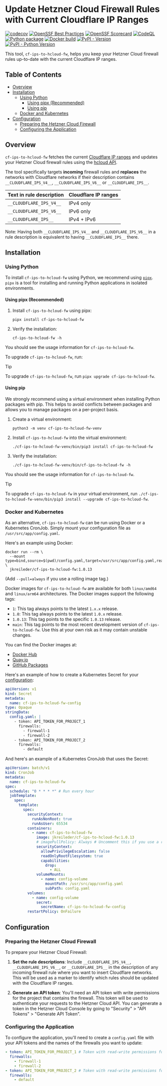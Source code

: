 # Update Hetzner Cloud Firewall Rules with Current Cloudflare IP Ranges  <!-- omit in toc -->

[![codecov](https://codecov.io/gh/jkreileder/cf-ips-to-hcloud-fw/graph/badge.svg?token=PCP1F2XWAT)](https://codecov.io/gh/jkreileder/cf-ips-to-hcloud-fw)
[![OpenSSF Best Practices](https://www.bestpractices.dev/projects/8275/badge)](https://www.bestpractices.dev/projects/8275)
[![OpenSSF Scorecard](https://api.scorecard.dev/projects/github.com/jkreileder/cf-ips-to-hcloud-fw/badge)](https://scorecard.dev/viewer/?uri=github.com/jkreileder/cf-ips-to-hcloud-fw)
[![CodeQL](https://github.com/jkreileder/cf-ips-to-hcloud-fw/actions/workflows/codeql.yaml/badge.svg)](https://github.com/jkreileder/cf-ips-to-hcloud-fw/actions/workflows/codeql.yaml)
[![Python package](https://github.com/jkreileder/cf-ips-to-hcloud-fw/actions/workflows/python-package.yaml/badge.svg)](https://github.com/jkreileder/cf-ips-to-hcloud-fw/actions/workflows/python-package.yaml)
[![Docker build](https://github.com/jkreileder/cf-ips-to-hcloud-fw/actions/workflows/docker.yaml/badge.svg)](https://github.com/jkreileder/cf-ips-to-hcloud-fw/actions/workflows/docker.yaml)
[![PyPI - Version](https://img.shields.io/pypi/v/cf-ips-to-hcloud-fw)](https://pypi.org/project/cf-ips-to-hcloud-fw/)
[![PyPI - Python Version](https://img.shields.io/pypi/pyversions/cf-ips-to-hcloud-fw?logo=python)](https://pypi.org/project/cf-ips-to-hcloud-fw/)

This tool, `cf-ips-to-hcloud-fw`, helps you keep your Hetzner Cloud firewall
rules up-to-date with the current Cloudflare IP ranges.

## Table of Contents <!-- omit in toc -->

- [Overview](#overview)
- [Installation](#installation)
  - [Using Python](#using-python)
    - [Using pipx (Recommended)](#using-pipx-recommended)
    - [Using pip](#using-pip)
  - [Docker and Kubernetes](#docker-and-kubernetes)
- [Configuration](#configuration)
  - [Preparing the Hetzner Cloud Firewall](#preparing-the-hetzner-cloud-firewall)
  - [Configuring the Application](#configuring-the-application)

## Overview

`cf-ips-to-hcloud-fw` fetches the current [Cloudflare IP
ranges](https://www.cloudflare.com/ips/) and updates your Hetzner Cloud firewall
rules using the [hcloud
API](https://docs.hetzner.cloud/#firewall-actions-set-rules).

The tool specifically targets **incoming** firewall rules and **replaces** the
networks with Cloudflare networks if their description contains
`__CLOUDFLARE_IPS_V4__`, `__CLOUDFLARE_IPS_V6__` or `__CLOUDFLARE_IPS__`.

| Text in rule description | Cloudflare IP ranges |
| ------------------------ | -------------------- |
| `__CLOUDFLARE_IPS_V4__`  | IPv4 only            |
| `__CLOUDFLARE_IPS_V6__`  | IPv6 only            |
| `__CLOUDFLARE_IPS__`     | IPv4 + IPv6          |

Note: Having both `__CLOUDFLARE_IPS_V4__` and `__CLOUDFLARE_IPS_V6__` in a rule
description is equivalent to having `__CLOUDFLARE_IPS__` there.

## Installation

### Using Python

To install `cf-ips-to-hcloud-fw` using Python, we recommend using
[`pipx`](https://pipx.pypa.io/).  `pipx` is a tool for installing and running
Python applications in isolated environments.

#### Using pipx (Recommended)

1. Install `cf-ips-to-hcloud-fw` using pipx:

    ```shell
    pipx install cf-ips-to-hcloud-fw
    ```

2. Verify the installation:

    ```shell
    cf-ips-to-hcloud-fw -h
    ```

You should see the usage information for `cf-ips-to-hcloud-fw`.

To upgrade `cf-ips-to-hcloud-fw`, run:

> [!TIP]
> To upgrade `cf-ips-to-hcloud-fw`, run `pipx upgrade cf-ips-to-hcloud-fw`.

#### Using pip

We strongly recommend using a virtual environment when installing Python
packages with pip. This helps to avoid conflicts between packages and allows you
to manage packages on a per-project basis.

1. Create a virtual environment:

    ```shell
    python3 -m venv cf-ips-to-hcloud-fw-venv
    ```

2. Install `cf-ips-to-hcloud-fw` into the virtual environment:

    ```shell
    ./cf-ips-to-hcloud-fw-venv/bin/pip3 install cf-ips-to-hcloud-fw
    ```

3. Verify the installation:

    ```shell
    ./cf-ips-to-hcloud-fw-venv/bin/cf-ips-to-hcloud-fw -h
    ```

You should see the usage information for `cf-ips-to-hcloud-fw`.

> [!TIP]
> To upgrade `cf-ips-to-hcloud-fw` in your virtual environment, run
> `./cf-ips-to-hcloud-fw-venv/bin/pip3 install --upgrade cf-ips-to-hcloud-fw`.

### Docker and Kubernetes

As an alternative, `cf-ips-to-hcloud-fw` can be run using Docker or a Kubernetes
CronJob.  Simply mount your configuration file as `/usr/src/app/config.yaml`.

Here's an example using Docker:

```shell
docker run --rm \
  --mount type=bind,source=$(pwd)/config.yaml,target=/usr/src/app/config.yaml,readonly \
  jkreileder/cf-ips-to-hcloud-fw:1.0.13
```

(Add `--pull=always` if you use a rolling image tag.)

Docker images for `cf-ips-to-hcloud-fw` are available for both `linux/amd64` and
`linux/arm64` architectures.  The Docker images support the following tags:

- `1`: This tag always points to the latest `1.x.x` release.
- `1.0`: This tag always points to the latest `1.0.x` release.
- `1.0.13`: This tag points to the specific `1.0.13` release.
- `main`: This tag points to the most recent development version of
  `cf-ips-to-hcloud-fw`. Use this at your own risk as it may contain unstable
  changes.

You can find the Docker images at:

- [Docker Hub](https://hub.docker.com/r/jkreileder/cf-ips-to-hcloud-fw)
- [Quay.io](https://quay.io/repository/jkreileder/cf-ips-to-hcloud-fw)
- [GitHub Packages](https://github.com/jkreileder/cf-ips-to-hcloud-fw/pkgs/container/cf-ips-to-hcloud-fw)

Here's an example of how to create a Kubernetes Secret for your
[configuration](#configuration):

```yaml
apiVersion: v1
kind: Secret
metadata:
  name: cf-ips-to-hcloud-fw-config
type: Opaque
stringData:
  config.yaml: |
    - token: API_TOKEN_FOR_PROJECT_1
      firewalls:
        - firewall-1
        - firewall-2
    - token: API_TOKEN_FOR_PROJECT_2
      firewalls:
        - default
```

And here's an example of a Kubernetes CronJob that uses the Secret:

```yaml
apiVersion: batch/v1
kind: CronJob
metadata:
  name: cf-ips-to-hcloud-fw
spec:
  schedule: "0 * * * *" # Run every hour
  jobTemplate:
    spec:
      template:
        spec:
          securityContext:
            runAsNonRoot: true
            runAsUser: 65534
          containers:
            - name: cf-ips-to-hcloud-fw
              image: jkreileder/cf-ips-to-hcloud-fw:1.0.13
              # imagePullPolicy: Always # Uncomment this if you use a rolling image tag
              securityContext:
                allowPrivilegeEscalation: false
                readOnlyRootFilesystem: true
                capabilities:
                  drop:
                    - ALL
              volumeMounts:
                - name: config-volume
                  mountPath: /usr/src/app/config.yaml
                  subPath: config.yaml
          volumes:
            - name: config-volume
              secret:
                secretName: cf-ips-to-hcloud-fw-config
          restartPolicy: OnFailure
```

## Configuration

### Preparing the Hetzner Cloud Firewall

To prepare your Hetzner Cloud Firewall:

1. **Set the rule descriptions**: Include `__CLOUDFLARE_IPS_V4__`,
   `__CLOUDFLARE_IPS_V6__`, or `__CLOUDFLARE_IPS__` in the description of any
   incoming firewall rule where you want to insert Cloudflare networks. This
   will be used as a marker to identify which rules should be updated with the
   Cloudflare IP ranges.

2. **Generate an API token**: You'll need an API token with write permissions
   for the project that contains the firewall. This token will be used to
   authenticate your requests to the Hetzner Cloud API. You can generate a token
   in the Hetzner Cloud Console by going to "Security" > "API Tokens" >
   "Generate API Token".

### Configuring the Application

To configure the application, you'll need to create a `config.yaml` file with
your API tokens and the names of the firewalls you want to update:

```yaml
- token: API_TOKEN_FOR_PROJECT_1 # Token with read-write permissions for a Hetzner Cloud project
  firewalls:
    - firewall-1
    - firewall-2
- token: API_TOKEN_FOR_PROJECT_2 # Token with read-write permissions for another Hetzner Cloud project
  firewalls:
    - default
```
